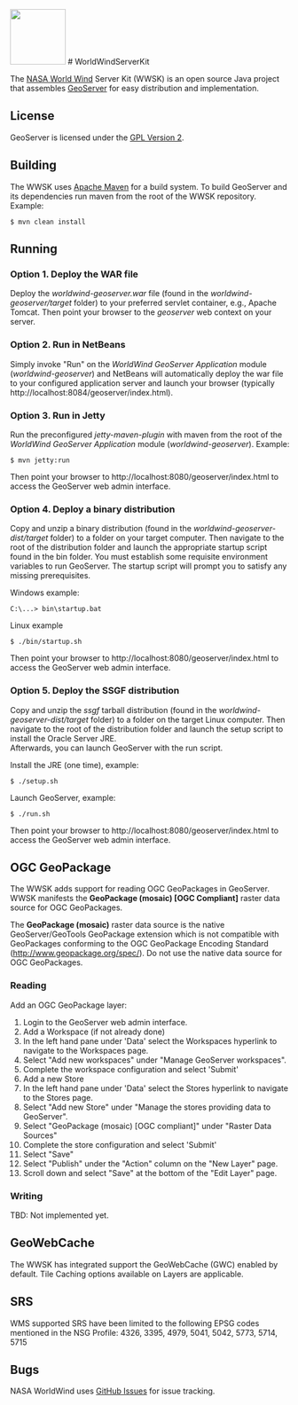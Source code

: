 <img src="https://worldwind.arc.nasa.gov/css/images/nasa-logo.svg" height="100"/> 
# WorldWindServerKit

The [NASA World Wind](https://worldwind.arc.nasa.gov) Server Kit (WWSK) is an open 
source Java project that assembles [GeoServer](http://geoserver.org/) for easy 
distribution and implementation.

## License

GeoServer is licensed under the [GPL Version 2](https://www.gnu.org/licenses/gpl-2.0.html). 

## Building

The WWSK uses [Apache Maven](http://maven.apache.org/) for a build system. To 
build GeoServer and its dependencies run maven from the root of the WWSK repository.
Example:

    $ mvn clean install

## Running

### Option 1. Deploy the WAR file
Deploy the *worldwind-geoserver.war* file (found in the *worldwind-geoserver/target* folder) 
to your preferred servlet container, e.g., Apache Tomcat. Then point your browser to the 
*geoserver* web context on your server.

### Option 2. Run in NetBeans
Simply invoke "Run" on the *WorldWind GeoServer Application* module (*worldwind-geoserver*) 
and NetBeans will automatically deploy the war file to your configured application server 
and launch your browser (typically http://localhost:8084/geoserver/index.html).

### Option 3. Run in Jetty
Run the preconfigured *jetty-maven-plugin* with maven from the root of the *WorldWind 
GeoServer Application* module (*worldwind-geoserver*). Example:

    $ mvn jetty:run

Then point your browser to http://localhost:8080/geoserver/index.html to access the 
GeoServer web admin interface.

### Option 4. Deploy a binary distribution
Copy and unzip a binary distribution (found in the *worldwind-geoserver-dist/target* folder)
to a folder on your target computer. Then navigate to the root of the distribution folder 
and launch the appropriate startup script found in the bin folder. You must establish 
some requisite environment variables to run GeoServer. The startup script will prompt
you to satisfy any missing prerequisites.

Windows example:

    C:\...> bin\startup.bat

Linux example

    $ ./bin/startup.sh  

Then point your browser to http://localhost:8080/geoserver/index.html to access the 
GeoServer web admin interface.

### Option 5. Deploy the SSGF distribution
Copy and unzip the *ssgf* tarball distribution (found in the *worldwind-geoserver-dist/target* 
folder) to a folder on the target Linux computer. Then navigate to the root of the 
distribution folder and launch the setup script to install the Oracle Server JRE.  
Afterwards, you can launch GeoServer with the run script.

Install the JRE (one time), example:

    $ ./setup.sh

Launch GeoServer, example:

    $ ./run.sh

Then point your browser to http://localhost:8080/geoserver/index.html to access the 
GeoServer web admin interface.

## OGC GeoPackage
The WWSK adds support for reading OGC GeoPackages in GeoServer. WWSK manifests the 
**GeoPackage (mosaic) [OGC Compliant]** raster data source for OGC GeoPackages.  

The **GeoPackage (mosaic)** raster data source is the native GeoServer/GeoTools 
GeoPackage extension which is not compatible with GeoPackages conforming to the 
OGC GeoPackage Encoding Standard (http://www.geopackage.org/spec/). 
Do not use the native data source for OGC GeoPackages.

### Reading
Add an OGC GeoPackage layer:

1. Login to the GeoServer web admin interface.
2. Add a Workspace (if not already done)
  1. In the left hand pane under 'Data' select the Workspaces hyperlink to navigate to the Workspaces page.
  2. Select "Add new workspaces" under "Manage GeoServer workspaces".
  3. Complete the workspace configuration and select 'Submit'
3. Add a new Store
  1. In the left hand pane under 'Data' select the Stores hyperlink to navigate to the Stores page.
  2. Select "Add new Store" under "Manage the stores providing data to GeoServer".
  3. Select "GeoPackage (mosaic) [OGC compliant]" under "Raster Data Sources"
  4. Complete the store configuration and select 'Submit'
  5. Select "Save"
  6. Select "Publish" under the "Action" column on the "New Layer" page.
  7. Scroll down and select "Save" at the bottom of the "Edit Layer" page.

### Writing
TBD: Not implemented yet.

## GeoWebCache 
The WWSK has integrated support the GeoWebCache (GWC) enabled by default.  Tile Caching
options available on Layers are applicable.

## SRS
WMS supported SRS have been limited to the following EPSG codes mentioned in the NSG Profile: 
4326, 3395, 4979, 5041, 5042, 5773, 5714, 5715


## Bugs
NASA WorldWind uses [GitHub Issues](https://github.com/NASAWorldWind/WorldWindServerKit/issues) 
for issue tracking.
